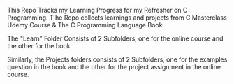 This Repo Tracks my Learning Progress for my Refresher on C Programming. T
he Repo collects learnings and projects from C Masterclass Udemy Course & The C Programming Language Book.

The "Learn" Folder Consists of 2 Subfolders, one for the online course and the other for the book

Similarly, the Projects folders consists of 2 Subfolders, one for the examples question in the book and the
other for the project assignment in the online course.
